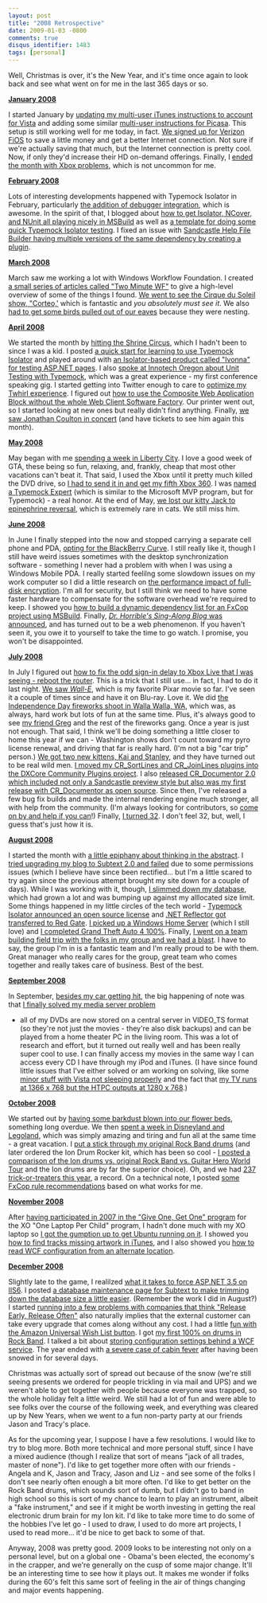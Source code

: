 ```yaml
---
layout: post
title: "2008 Retrospective"
date: 2009-01-03 -0800
comments: true
disqus_identifier: 1483
tags: [personal]
---
```

Well, Christmas is over, it's the New Year, and it's time once again to
look back and see what went on for me in the last 365 days or so.

**[January 2008](/archive/2008/01.aspx)**

I started January by [updating my multi-user iTunes instructions to
account for
Vista](/archive/2008/01/03/updated-multi-user-itunes-instructions-for-vista.aspx)
and adding some similar [multi-user instructions for
Picasa](/archive/2008/01/04/multi-user-picasa.aspx). This setup is still
working well for me today, in fact. [We signed up for Verizon
FiOS](/archive/2008/01/21/fios-signup-not-remotely-seamless.aspx) to
save a little money and get a better Internet connection. Not sure if
we're actually saving that much, but the Internet connection is pretty
cool. Now, if only they'd increase their HD on-demand offerings.
Finally, I [ended the month with Xbox
problems](/archive/2008/01/28/status-on-xbox-live-drm-and-dashboard-problems.aspx),
which is not uncommon for me.

**[February 2008](/archive/2008/02.aspx)**

Lots of interesting developments happened with Typemock Isolator in
February, particularly [the addition of debugger
integration](/archive/2008/02/06/typemock-isolator-now-with-debugging-goodness.aspx),
which is awesome. In the spirit of that, I blogged about [how to get
Isolator, NCover, and NUnit all playing nicely in
MSBuild](/archive/2008/02/07/typemock-nunit-and-ncover-together-in-msbuild.aspx) as
well as [a template for doing some quick Typemock Isolator
testing](/archive/2008/02/21/template-for-quick-typemock-testing.aspx).
I fixed an issue with [Sandcastle Help File Builder having multiple
versions of the same dependency by creating a
plugin](/archive/2008/02/12/resolve-multiple-dependency-versions-in-sandcastle-help-file-builder.aspx).

**[March 2008](/archive/2008/03.aspx)**

March saw me working a lot with Windows Workflow Foundation. I created
[a small series of articles called "Two Minute
WF"](/archive/2008/03/20/two-minute-wf.aspx) to give a high-level
overview of some of the things I found. [We went to see the Cirque du
Soleil show, "Corteo,'](/archive/2008/03/17/corteo.aspx) which is
fantastic and *you absolutely must see it*. We also [had to get some
birds pulled out of our eaves](/archive/2008/03/19/bird-exclusion.aspx)
because they were nesting.

**[April 2008](/archive/2008/04.aspx)**

We started the month by [hitting the Shrine
Circus](/archive/2008/04/07/shrine-circus-2008.aspx), which I hadn't
been to since I was a kid. I posted [a quick start for learning to use
Typemock
Isolator](/archive/2008/04/16/quick-start-for-mocking-with-typemock-isolator.aspx) and
played around with [an Isolator-based product called "Ivonna" for
testing ASP.NET
pages](/archive/2008/04/16/asp.net-testing-with-ivonna.aspx). I also
[spoke at Innotech Oregon about Unit Testing with
Typemock](/archive/2008/04/24/innotech-presentations-posted.aspx), which
was a great experience - my first conference speaking gig. I started
getting into Twitter enough to care to [optimize my Twhirl
experience](/archive/2008/04/22/getting-the-most-from-twhirl.aspx). I
figured out [how to use the Composite Web Application Block without the
whole Web Client Software
Factory](/archive/2008/04/29/using-composite-web-application-block-without-web-client-software-factory.aspx).
Our printer went out, so I started looking at new ones but really didn't
find anything. Finally, [we saw Jonathan Coulton in
concert](/archive/2008/04/26/jonathan-coulton-at-mission-st.-theater.aspx)
(and have tickets to see him again this month).

**[May 2008](/archive/2008/05.aspx)**

May began with me [spending a week in Liberty
City](/archive/2008/05/12/a-week-in-liberty-city.aspx). I love a good
week of GTA, these being so fun, relaxing, and, frankly, cheap that most
other vacations can't beat it. That said, I used the Xbox until it
pretty much killed the DVD drive, so [I had to send it in and get my
fifth Xbox 360](/archive/2008/05/15/getting-xbox-360-number-five.aspx).
I was [named a Typemock
Expert](/archive/2008/05/27/typemock-expert.aspx) (which is similar to
the Microsoft MVP program, but for Typemock) - a real honor. At the end
of May, [we lost our kitty Jack to epinephrine
reversal](/archive/2008/05/30/his-name-was-jack.aspx), which is
extremely rare in cats. We still miss him.

**[June 2008](/archive/2008/06.aspx)**

In June I finally stepped into the now and stopped carrying a separate
cell phone and PDA, [opting for the BlackBerry
Curve](/archive/2008/06/05/setting-up-a-blackberry-for-personal-use.aspx).
I still really like it, though I still have weird issues sometimes with
the desktop synchronization software - something I never had a problem
with when I was using a Windows Mobile PDA. I really started feelilng
some slowdown issues on my work computer so I did a little research on
[the performance impact of full-disk
encryption](/archive/2008/06/10/performance-impact-of-full-disk-encryption.aspx).
I'm all for security, but I still think we need to have some faster
hardware to compensate for the software overhead we're required to keep.
I showed you [how to build a dynamic dependency list for an FxCop
project using
MSBuild](/archive/2008/06/19/dynamic-fxcop-dependency-list-using-msbuild.aspx).
Finally, [*Dr. Horrible's Sing-Along Blog* was
announced](/archive/2008/06/30/dr.-horribles-sing-along-blog.aspx), and
has turned out to be a web phenomenon. If you haven't seen it, you owe
it to yourself to take the time to go watch. I promise, you won't be
disappointed.

**[July 2008](/archive/2008/07.aspx)**

In July I figured out [how to fix the odd sign-in delay to Xbox Live
that I was seeing - reboot the
router](/archive/2008/07/02/xbox-360-sign-in-delay-fix.aspx). This is a
trick that I still use... in fact, I had to do it last night. [We saw
*Wall-E*](/archive/2008/07/02/wall-e.aspx), which is my favorite Pixar
movie so far. I've seen it a couple of times since and have it on
Blu-ray. Love it. We did [the Independence Day fireworks shoot in Walla
Walla, WA](/archive/2008/07/06/walla-walla-fireworks-2008.aspx), which
was, as always, hard work but lots of fun at the same time. Plus, it's
always good to see [my friend Greg](http://www.greghughes.net) and the
rest of the fireworks gang. Once a year is just not enough. That said, I
think we'll be doing something a little closer to home this year if we
can - Washington shows don't count toward my pyro license renewal, and
driving that far is really hard. (I'm not a big "car trip" person.) [We
got two new kittens, Kai and
Stanley](/archive/2008/07/06/welcome-kai-and-stanley.aspx), and they
have turned out to be real wild men. [I moved my CR\_SortLines and
CR\_JoinLines plugins into the DXCore Community Plugins
project](/archive/2008/07/10/cr_joinlines-and-cr_sortlines-join-dxcore-community-plugins.aspx).
I also [released CR_Documentor 2.0 which included not only a Sandcastle
preview style but also was my first release with CR_Documentor as open
source](/archive/2008/07/11/cr_documentor-2.0.0.0-released-now-with-sandcastle-preview-and-open-source.aspx).
Since then, I've released a few bug fix builds and made the internal
rendering engine much stronger, all with help from the community. (I'm
always looking for contributors, so [come on by and help if you
can](http://cr-documentor.googlecode.com)!) Finally, [I turned
32](/archive/2008/07/29/birthday-32.aspx). I don't feel 32, but, well, I
guess that's just how it is.

**[August 2008](/archive/2008/08.aspx)**

I started the month with [a little epiphany about thinking in the
abstract](/archive/2008/08/11/learning-to-think-in-the-abstract.aspx). I
[tried upgrading my blog to Subtext 2.0 and
failed](/archive/2008/08/16/failed-to-upgrade-to-subtext-2.0.aspx) due
to some permissions issues (which I believe have since been rectified...
but I'm a little scared to try again since the previous attempt brought
my site down for a couple of days). While I was working with it, though,
[I slimmed down my
database](/archive/2008/08/18/slimming-down-your-subtext-database.aspx),
which had grown a lot and was bumping up against my alllocated size
limit. Some things happened in my little circles of the tech world -
[Typemock Isolator announced an open source
license](/archive/2008/08/18/typemock-isolator-5.0-released-open-source-licensing-available.aspx)
and [.NET Reflector got transferred to Red
Gate](/archive/2008/08/20/lutz-roeder-hands-off-reflector-to-red-gate.aspx).
[I picked up a Windows Home
Server](/archive/2008/08/25/windows-home-server-first-impressions.aspx)
(which I still love) and [I completed Grand Theft Auto 4
100%](/archive/2008/08/27/gta4-100.aspx). Finally, [I went on a team
building field trip with the folks in my group and we had a
blast](/archive/2008/08/29/downtown-portland-team-building-scavenger-hunt.aspx).
I have to say, the group I'm in is a fantastic team and I'm really proud
to be with them. Great manager who really cares for the group, great
team who comes together and really takes care of business. Best of the
best.

**[September 2008](/archive/2008/09.aspx)**

In September, [besides my car getting
hit](/archive/2008/09/19/watch-those-one-way-grids.aspx), the big
happening of note was that [I finally solved my media server
problem](/archive/2008/09/30/overview-of-my-media-center-solution.aspx)

- all of my DVDs are now stored on a central server in VIDEO_TS format
(so they're not just the movies - they're also disk backups) and can be
played from a home theater PC in the living room. This was a lot of
research and effort, but it turned out really well and has been really
super cool to use. I can finally access my movies in the same way I can
access every CD I have through my iPod and iTunes. (I have since found
little issues that I've either solved or am working on solving, like
some [minor stuff with Vista not sleeping
properly](/archive/2008/10/31/fixing-windows-vista-media-center-sleep-problems.aspx)
and the fact that [my TV runs at 1366 x 768 but the HTPC outputs at 1280
x
768](http://paraesthesia.com/archive/2008/09/29/dell-studio-hybrid-media-center-installed.aspx).)

**[October 2008](/archive/2008/10.aspx)**

We started out by [having some barkdust blown into our flower
beds](/archive/2008/10/03/barkdust-put-in-yesterday.aspx), something
long overdue. We then [spent a week in Disneyland and
Legoland](/archive/2008/10/21/disneylandlegoland-vacation.aspx), which
was simply amazing and tiring and fun all at the same time - a great
vacation. I [put a stick through my original Rock Band
drums](/archive/2008/10/29/broke-rock-band-drums.aspx) (and later
ordered the Ion Drum Rocker kit, which has been so cool - [I posted a
comparison of the Ion drums vs. original Rock Band vs. Guitar Hero World
Tour](/archive/2008/11/07/drum-comparison-ion-vs.-rock-band-vs.-guitar-hero-world.aspx)
and the Ion drums are by far the superior choice). Oh, and we had [237
trick-or-treaters this
year](/archive/2008/11/03/237-trick-or-treaters.aspx), a record. On a
technical note, I posted [some FxCop rule
recommendations](/archive/2008/10/30/fxcop-rule-recommendations.aspx)
based on what works for me.

**[November 2008](/archive/2008/11.aspx)**

After [having participated in 2007 in the "Give One, Get One"
program](/archive/2007/11/14/bought-my-xo-laptop.aspx) for the XO "One
Laptop Per Child" program, I hadn't done much with my XO laptop so [I
got the gumption up to get Ubuntu running on
it](/archive/2008/11/14/running-ubuntu-on-the-xo-laptop.aspx). I showed
you [how to find tracks missing artwork in
iTunes](/archive/2008/11/25/find-tracks-missing-artwork-in-itunes.aspx),
and I also showed you [how to read WCF configuration from an alternate
location](/archive/2008/11/26/reading-wcf-configuration-from-a-custom-location.aspx).

**[December 2008](/archive/2008/12.aspx)**

Slightly late to the game, I realilzed [what it takes to force ASP.NET
3.5 on IIS6](/archive/2008/12/01/forcing-asp.net-3.5-on-iis6.aspx). I
posted [a database maintenance page for Subtext to make trimming down
the database size a little
easier](/archive/2008/12/05/easier-subtext-1.9.5b-database-maintenance.aspx).
(Remember the work I did in August?) I started [running into a few
problems with companies that think "Release Early, Release
Often"](/archive/2008/12/08/the-problem-with-release-early-release-often.aspx)
also naturally implies that the external customer can take every upgrade
that comes along without any cost. I had a little [fun with the Amazon
Universal Wish List
button](/archive/2008/12/08/amazon-universal-wish-list-button.aspx). I
got [my first 100% on drums in Rock
Band](/archive/2008/12/16/first-100-on-drums.aspx). I talked a bit about
[storing configuration settings behind a WCF
service](/archive/2008/12/16/storing-configuration-settings-behind-a-wcf-service.aspx).
The year ended with [a severe case of cabin
fever](/archive/2008/12/22/cabin-fever.aspx) after having been snowed in
for several days.

Christmas was actually sort of spread out because of the snow (we're
still seeing presents we ordered for people trickling in via mail and
UPS) and we weren't able to get together with people because everyone
was trapped, so the whole holiday felt a little weird. We still had a
lot of fun and were able to see folks over the course of the following
week, and everything was cleared up by New Years, when we went to a fun
non-party party at our friends Jason and Tracy's place.

As for the upcoming year, I suppose I have a few resolutions. I would
like to try to blog more. Both more technical and more personal stuff,
since I have a mixed audience (though I realize that sort of means "jack
of all trades, master of none"). I'd like to get together more often
with our friends - Angela and K, Jason and Tracy, Jason and Liz - and
see some of the folks I don't see nearly often enough a bit more often.
I'd like to get better on the Rock Band drums, which sounds sort of
dumb, but I didn't go to band in high school so this is sort of my
chance to learn to play an instrument, albeit a "fake instrument," and
see if it might be worth investing in getting the real electronic drum
brain for my Ion kit. I'd like to take more time to do some of the
hobbies I've let go - I used to draw, I used to do more art projects, I
used to read more... it'd be nice to get back to some of that.

Anyway, 2008 was pretty good. 2009 looks to be interesting not only on a
personal level, but on a global one - Obama's been elected, the
economy's in the crapper, and we're generally on the cusp of some major
change. It'll be an interesting time to see how it plays out. It makes
me wonder if folks during the 60's felt this same sort of feeling in the
air of things changing and major events happening.

